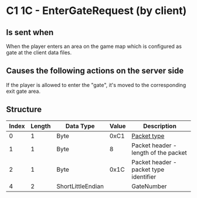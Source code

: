 # C1 1C - EnterGateRequest (by client)

## Is sent when

When the player enters an area on the game map which is configured as gate at the client data files.

## Causes the following actions on the server side

If the player is allowed to enter the "gate", it's moved to the corresponding exit gate area.

## Structure

| Index | Length | Data Type | Value | Description |
|-------|--------|-----------|-------|-------------|
| 0 | 1 |   Byte   | 0xC1  | [Packet type](PacketTypes.md) |
| 1 | 1 |    Byte   |   8   | Packet header - length of the packet |
| 2 | 1 |    Byte   | 0x1C  | Packet header - packet type identifier |
| 4 | 2 | ShortLittleEndian |  | GateNumber |